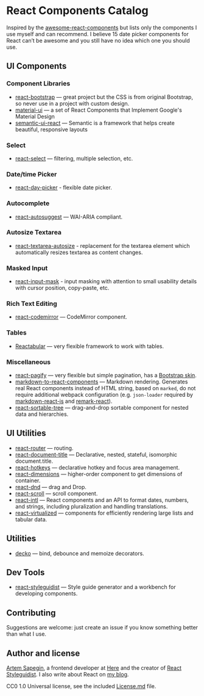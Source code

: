 # React Components Catalog

Inspired by the [awesome-react-components](https://github.com/brillout/awesome-react-components) but lists only the components I use myself and can recommend. I believe 15 date picker components for React can’t be awesome and you still have no idea which one you should use.


## UI Components

### Component Libraries

- [react-bootstrap](https://github.com/react-bootstrap/react-bootstrap) — great project but the CSS is from original Bootstrap, so never use in a project with custom design.
- [material-ui](http://www.material-ui.com/) — a set of React Components that Implement Google's Material Design
- [semantic-ui-react](http://react.semantic-ui.com/introduction) — Semantic is a framework that helps create beautiful, responsive layouts

### Select

- [react-select](https://github.com/JedWatson/react-select) — filtering, multiple selection, etc.

### Date/time Picker

- [react-day-picker](https://github.com/gpbl/react-day-picker) - flexible date picker.

### Autocomplete

- [react-autosuggest](https://github.com/moroshko/react-autosuggest) — WAI-ARIA compliant.

### Autosize Textarea

- [react-textarea-autosize](https://github.com/andreypopp/react-textarea-autosize) - replacement for the textarea element which automatically resizes textarea as content changes.

### Masked Input

- [react-input-mask](https://github.com/sanniassin/react-input-mask) - input masking with attention to small usability details with cursor position, copy-paste, etc.

### Rich Text Editing

- [react-codemirror](https://github.com/JedWatson/react-codemirror) — CodeMirror component.

### Tables

- [Reactabular](http://reactabular.js.org/) — very flexible framework to work with tables.

### Miscellaneous

- [react-pagify](https://github.com/bebraw/react-pagify) — very flexible but simple pagination, has a [Bootstrap skin](https://github.com/sapegin/react-pagify-preset-bootstrap).
- [markdown-to-react-components](https://github.com/christianalfoni/markdown-to-react-components) — Markdown rendering. Generates real React components instead of HTML string, based on `marked`, do not require additional webpack configuration (e.g. `json-loader` required by [markdown-react-js](https://github.com/alexkuz/markdown-react-js) and [remark-react](https://github.com/mapbox/remark-react)).
- [react-sortable-tree](https://github.com/fritz-c/react-sortable-tree) — drag-and-drop sortable component for nested data and hierarchies.

## UI Utilities

- [react-router](https://github.com/ReactTraining/react-router) — routing.
- [react-document-title](https://github.com/gaearon/react-document-title) — Declarative, nested, stateful, isomorphic document.title.
- [react-hotkeys](https://github.com/chrisui/react-hotkeys) — declarative hotkey and focus area management.
- [react-dimensions](https://github.com/digidem/react-dimensions) — higher-order component to get dimensions of container.
- [react-dnd](https://github.com/react-dnd/react-dnd) — drag and Drop.
- [react-scroll](https://github.com/fisshy/react-scroll) — scroll component.
- [react-intl](https://github.com/yahoo/react-intl) — React components and an API to format dates, numbers, and strings, including pluralization and handling translations.
- [react-virtualized](https://github.com/bvaughn/react-virtualized) — components for efficiently rendering large lists and tabular data.

## Utilities

- [decko](https://github.com/developit/decko) — bind, debounce and memoize decorators.

## Dev Tools

- [react-styleguidist](https://github.com/styleguidist/react-styleguidist) — Style guide generator and a workbench for developing components.


## Contributing

Suggestions are welcome: just create an issue if you know something better than what I use.


## Author and license

[Artem Sapegin](http://sapegin.me/), a frontend developer at [Here](https://here.com/en) and the creator of [React Styleguidist](https://github.com/styleguidist/react-styleguidist). I also write about React on [my blog](http://blog.sapegin.me/).

CC0 1.0 Universal license, see the included [License.md](/License.md) file.
